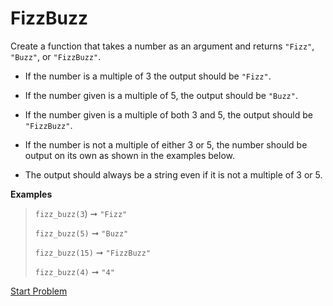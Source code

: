# FizzBuzz


Create a function that takes a number as an argument and returns `"Fizz"`, `"Buzz"`, or `"FizzBuzz"`.

- If the number is a multiple of 3 the output should be `"Fizz"`.
- If the number given is a multiple of 5, the output should be `"Buzz"`.
- If the number given is a multiple of both 3 and 5, the output should be `"FizzBuzz"`.

- If the number is not a multiple of either 3 or 5, the number should be output on its own as shown in the examples below.

- The output should always be a string even if it is not a multiple of 3 or 5.

**Examples**
> `fizz_buzz(3`) ➞ `"Fizz"`
>
> `fizz_buzz(5)` ➞ `"Buzz"`
>
> `fizz_buzz(15)` ➞ `"FizzBuzz"`
>
> `fizz_buzz(4)` ➞ `"4"`


[Start Problem](https://replit.com/team/whs-spring-2023/Fizz-Buzz)

